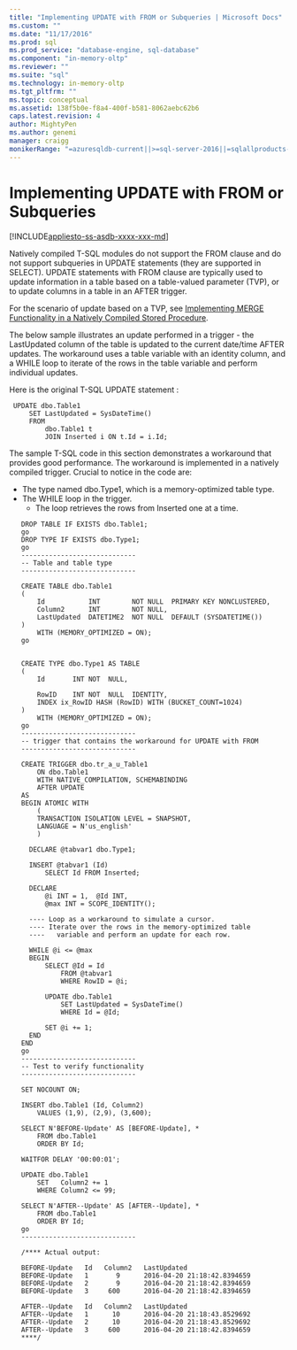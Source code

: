 ```yaml
---
title: "Implementing UPDATE with FROM or Subqueries | Microsoft Docs"
ms.custom: ""
ms.date: "11/17/2016"
ms.prod: sql
ms.prod_service: "database-engine, sql-database"
ms.component: "in-memory-oltp"
ms.reviewer: ""
ms.suite: "sql"
ms.technology: in-memory-oltp
ms.tgt_pltfrm: ""
ms.topic: conceptual
ms.assetid: 138f5b0e-f8a4-400f-b581-8062aebc62b6
caps.latest.revision: 4
author: MightyPen
ms.author: genemi
manager: craigg
monikerRange: "=azuresqldb-current||>=sql-server-2016||=sqlallproducts-allversions||>=sql-server-linux-2017||=azuresqldb-mi-current"
---
```

# Implementing UPDATE with FROM or Subqueries
[!INCLUDE[appliesto-ss-asdb-xxxx-xxx-md](../../includes/appliesto-ss-asdb-xxxx-xxx-md.md)]

Natively compiled T-SQL modules do not support the FROM clause and do not support subqueries in UPDATE statements (they are supported in SELECT). UPDATE statements with FROM clause are typically used to update information in a table based on a table-valued parameter (TVP), or to update columns in a table in an AFTER trigger. 

For the scenario of update based on a TVP, see [Implementing MERGE Functionality in a Natively Compiled Stored Procedure](../../relational-databases/in-memory-oltp/implementing-merge-functionality-in-a-natively-compiled-stored-procedure.md). 

The below sample illustrates an update performed in a trigger - the LastUpdated column of the table is updated to the current date/time AFTER updates. The workaround uses a table variable with an identity column, and a WHILE loop to iterate of the rows in the table variable and perform individual updates.
  
Here is the original T-SQL UPDATE statement :  
  
  
  
   ```
    UPDATE dbo.Table1  
        SET LastUpdated = SysDateTime()  
        FROM  
            dbo.Table1 t  
            JOIN Inserted i ON t.Id = i.Id;  
   ```
  
  

The sample T-SQL code in this section demonstrates a workaround that provides good performance. The workaround is implemented in a natively compiled trigger. Crucial to notice in the code are:  
  
- The type named dbo.Type1, which is a memory-optimized table type.  
- The WHILE loop in the trigger.  
  - The loop retrieves the rows from Inserted one at a time.  
  
  
  
 ```
    DROP TABLE IF EXISTS dbo.Table1;  
    go  
    DROP TYPE IF EXISTS dbo.Type1;  
    go  
    -----------------------------  
    -- Table and table type
    -----------------------------
  
    CREATE TABLE dbo.Table1  
    (  
        Id           INT        NOT NULL  PRIMARY KEY NONCLUSTERED,  
        Column2      INT        NOT NULL,  
        LastUpdated  DATETIME2  NOT NULL  DEFAULT (SYSDATETIME())  
    )  
        WITH (MEMORY_OPTIMIZED = ON);  
    go  
  
  
    CREATE TYPE dbo.Type1 AS TABLE  
    (  
        Id       INT NOT  NULL,  
        
        RowID    INT NOT  NULL  IDENTITY,  
        INDEX ix_RowID HASH (RowID) WITH (BUCKET_COUNT=1024)
    )   
        WITH (MEMORY_OPTIMIZED = ON);  
    go  
    ----------------------------- 
    -- trigger that contains the workaround for UPDATE with FROM 
    -----------------------------  
  
    CREATE TRIGGER dbo.tr_a_u_Table1  
        ON dbo.Table1  
        WITH NATIVE_COMPILATION, SCHEMABINDING  
        AFTER UPDATE  
    AS 
    BEGIN ATOMIC WITH  
        (  
        TRANSACTION ISOLATION LEVEL = SNAPSHOT,  
        LANGUAGE = N'us_english'  
        )  
        
      DECLARE @tabvar1 dbo.Type1;  
    
      INSERT @tabvar1 (Id)   
          SELECT Id FROM Inserted;  
    
      DECLARE  
          @i INT = 1,  @Id INT,  
          @max INT = SCOPE_IDENTITY();  
    
      ---- Loop as a workaround to simulate a cursor.
      ---- Iterate over the rows in the memory-optimized table  
      ----   variable and perform an update for each row.  
    
      WHILE @i <= @max  
      BEGIN  
          SELECT @Id = Id  
              FROM @tabvar1  
              WHERE RowID = @i;  
    
          UPDATE dbo.Table1  
              SET LastUpdated = SysDateTime()  
              WHERE Id = @Id;  
    
          SET @i += 1;  
      END  
    END  
    go  
    -----------------------------  
    -- Test to verify functionality
    -----------------------------  
  
    SET NOCOUNT ON;  
  
    INSERT dbo.Table1 (Id, Column2)  
        VALUES (1,9), (2,9), (3,600);  
    
    SELECT N'BEFORE-Update' AS [BEFORE-Update], *  
        FROM dbo.Table1  
        ORDER BY Id;  
  
    WAITFOR DELAY '00:00:01';  

    UPDATE dbo.Table1  
        SET   Column2 += 1  
        WHERE Column2 <= 99;  
  
    SELECT N'AFTER--Update' AS [AFTER--Update], *  
        FROM dbo.Table1  
        ORDER BY Id;  
    go  
    -----------------------------  
  
    /**** Actual output:  
  
    BEFORE-Update   Id   Column2   LastUpdated  
    BEFORE-Update   1       9      2016-04-20 21:18:42.8394659  
    BEFORE-Update   2       9      2016-04-20 21:18:42.8394659  
    BEFORE-Update   3     600      2016-04-20 21:18:42.8394659  
  
    AFTER--Update   Id   Column2   LastUpdated  
    AFTER--Update   1      10      2016-04-20 21:18:43.8529692  
    AFTER--Update   2      10      2016-04-20 21:18:43.8529692  
    AFTER--Update   3     600      2016-04-20 21:18:42.8394659  
    ****/  
  
  
 ```
